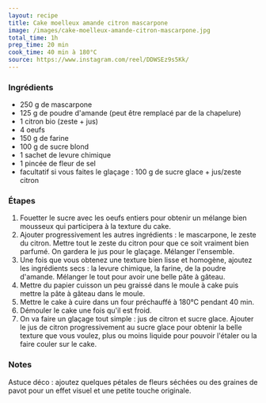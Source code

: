 ```yaml
---
layout: recipe
title: Cake moelleux amande citron mascarpone
image: /images/cake-moelleux-amande-citron-mascarpone.jpg
total_time: 1h
prep_time: 20 min
cook_time: 40 min à 180°C
source: https://www.instagram.com/reel/DDWSEz9s5Kk/
---
```


### Ingrédients
- 250 g de mascarpone
- 125 g de poudre d'amande (peut être remplacé par de la chapelure)
- 1 citron bio (zeste + jus)
- 4 oeufs
- 150 g de farine
- 100 g de sucre blond
- 1 sachet de levure chimique
- 1 pincée de fleur de sel
- facultatif si vous faites le glaçage : 100 g de sucre glace + jus/zeste citron

### Étapes
1. Fouetter le sucre avec les oeufs entiers pour obtenir un mélange bien mousseux qui participera à la texture du cake.
2. Ajouter progressivement les autres ingrédients : le mascarpone, le zeste du citron. Mettre tout le zeste du citron pour que ce soit vraiment bien parfumé. On gardera le jus pour le glaçage. Mélanger l'ensemble.
3. Une fois que vous obtenez une texture bien lisse et homogène, ajoutez les ingrédients secs : la levure chimique, la farine, de la poudre d'amande. Mélanger le tout pour avoir une belle pâte à gâteau.
4. Mettre du papier cuisson un peu graissé dans le moule à cake puis mettre la pâte à gâteau dans le moule.
5. Mettre le cake à cuire dans un four préchauffé à 180°C pendant 40 min.
6. Démouler le cake une fois qu'il est froid.
7. On va faire un glaçage tout simple : jus de citron et sucre glace. Ajouter le jus de citron progressivement au sucre glace pour obtenir la belle texture que vous voulez, plus ou moins liquide pour pouvoir l'étaler ou la faire couler sur le cake.

### Notes
Astuce déco : ajoutez quelques pétales de fleurs séchées ou des graines de pavot pour un effet visuel et une petite touche originale. 